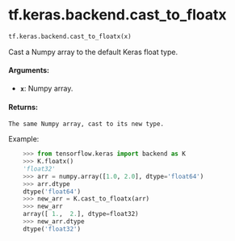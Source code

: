 <div itemscope itemtype="http://developers.google.com/ReferenceObject">
<meta itemprop="name" content="tf.keras.backend.cast_to_floatx" />
<meta itemprop="path" content="Stable" />
</div>

# tf.keras.backend.cast_to_floatx

``` python
tf.keras.backend.cast_to_floatx(x)
```

Cast a Numpy array to the default Keras float type.

#### Arguments:

* <b>`x`</b>: Numpy array.


#### Returns:

    The same Numpy array, cast to its new type.

Example:
```python
    >>> from tensorflow.keras import backend as K
    >>> K.floatx()
    'float32'
    >>> arr = numpy.array([1.0, 2.0], dtype='float64')
    >>> arr.dtype
    dtype('float64')
    >>> new_arr = K.cast_to_floatx(arr)
    >>> new_arr
    array([ 1.,  2.], dtype=float32)
    >>> new_arr.dtype
    dtype('float32')
```